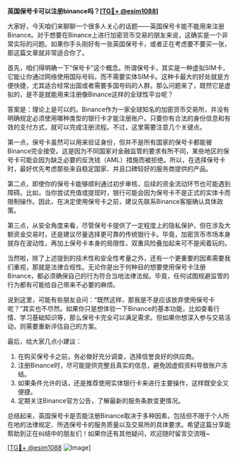**英国保号卡可以注册binance吗？[[TG💪+ @esim1088](https://t.me/s/esim1088)]**

大家好，今天咱们来聊聊一个很多人关心的话题——英国保号卡能不能用来注册Binance。对于想要在Binance上进行加密货币交易的朋友来说，这确实是一个非常实际的问题。如果你手头刚好有一张英国保号卡，或者正在考虑要不要买一张，那这篇文章就非常适合你了。

首先，咱们得明确一下“保号卡”这个概念。所谓保号卡，其实是一种虚拟SIM卡，它能让你通过网络使用国际号码，而不需要实体SIM卡。这种卡最大的好处就是方便快捷，尤其适合经常出国或者需要多国号码的人群。那么问题来了，既然它是虚拟的，是不是就能用来注册像Binance这样的全球性平台呢？

答案是：理论上是可以的。Binance作为一家全球知名的加密货币交易所，并没有明确规定必须使用哪种类型的银行卡才能注册账户。只要你有合法的身份信息和有效的支付方式，就可以完成注册流程。不过，这里需要注意几个关键点。

第一点，保号卡虽然可以用来验证身份，但并不是所有国家的保号卡都能被Binance完全接受。这是因为不同国家对金融监管的要求有所不同，某些地区的保号卡可能会因为缺乏必要的反洗钱（AML）措施而被拒绝。所以，在选择保号卡时，最好优先考虑那些来自稳定国家、并且口碑较好的服务商提供的产品。

第二点，即使你的保号卡能够顺利通过初步审核，后续的资金流动环节也可能遇到障碍。比如，当你尝试充值或提现时，银行可能会因为保号卡不是正式的实体卡而限制操作。因此，在决定使用保号卡之前，建议先联系Binance客服确认具体政策。

第三点，从安全角度来看，尽管保号卡提供了一定程度上的隐私保护，但在涉及大额资金交易时，还是建议尽量选择更可靠的传统银行卡。毕竟，加密货币市场本身就存在波动性，再加上保号卡本身的局限性，双重风险叠加起来可不是闹着玩的。

当然啦，除了上述提到的技术性和安全性考量之外，还有一个更重要的因素需要我们重视，那就是法律合规性。无论你是出于何种目的想要使用保号卡注册Binance，都必须确保自己的行为符合当地法律法规。毕竟，任何试图规避监管的行为都有可能给自己带来不必要的麻烦。

说到这里，可能有些朋友会问：“既然这样，那我是不是应该放弃使用保号卡呢？”其实也不尽然。如果你只是想体验一下Binance的基本功能，比如查看行情、学习基础知识等，那么保号卡完全可以满足需求。但如果你想深入参与交易活动，则需要重新评估自己的方案。

最后，给大家几点小建议：
1. 在购买保号卡之前，务必做好充分调查，选择信誉良好的供应商。
2. 注册Binance时，尽可能提供完整且真实的信息，避免因虚假资料导致账户冻结。
3. 如果条件允许的话，还是推荐使用实体银行卡来进行主要操作，这样既安全又便捷。
4. 定期关注Binance官方公告，了解最新的服务条款变更情况。

总结起来，英国保号卡是否能注册Binance取决于多种因素，包括但不限于个人所在地的法律规定、所选保号卡的服务质量以及交易所的具体要求。希望这篇分享能帮助到正在纠结中的朋友们！如果你还有其他疑问，欢迎随时留言交流哦~

[[TG💪+ @esim1088](https://t.me/s/esim1088) ![Image](https://i.postimg.cc/4NQfJmqS/Snipaste-2025-05-13-00-14-12.png)]